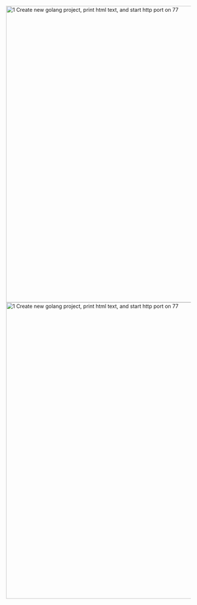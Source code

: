 <img width="809" alt="1  Create new golang project, print html text, and start http port on 77" src="https://github.com/dzakwandaffar/learning-docker/assets/99236283/e5d87dfe-d15c-4c8c-9e75-c32a118453b6"><img width="809" alt="1  Create new golang project, print html text, and start http port on 77" src="https://github.com/dzakwandaffar/learning-docker/assets/99236283/7f5386d1-52a2-44dc-8038-5ca49b189cd6">
